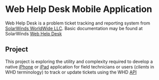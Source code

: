 Web Help Desk Mobile Application
================================

Web Help Desk is a problem ticket tracking and reporting system from [SolarWinds WorldWide LLC](http://www.solarwinds.com/).  Basic documentation may be found at SolarWinds [Web Help Desk](http://www.solarwinds.com/documentation/WebHelpDesk/whdDoc.aspx)

Project
-------

This project is exploring the utility and complexity required to develop a native [iPhone](http://apple.com/iphone) or [iPad](http://apple.com/ipad) application for field technicians or users (*clients* in WHD terminology) to track or update tickets using the WHD [API](http://www.solarwinds.com/documentation/WebHelpDesk/docs/WHD_API/Web%20Help%20Desk%20API%20Guide.html)

